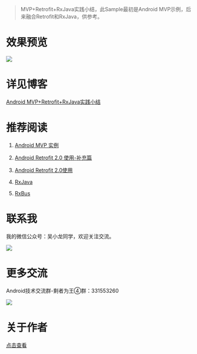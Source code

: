 > MVP+Retrofit+RxJava实践小结，此Sample最初是Android MVP示例，后来融合Retrofit和RxJava，供参考。


# 效果预览
![](http://7q5c2h.com1.z0.glb.clouddn.com/mvp_retrofit_rxjava.jpg)

# 详见博客
[Android MVP+Retrofit+RxJava实践小结](http://wuxiaolong.me/2016/06/12/mvpRetrofitRxjava/)

# 推荐阅读
1. [Android MVP 实例](http://wuxiaolong.me/2015/09/23/AndroidMVPSample/)

1. [Android Retrofit 2.0 使用-补充篇](http://wuxiaolong.me/2016/06/18/retrofits/)

1. [Android Retrofit 2.0使用](http://wuxiaolong.me/2016/01/15/retrofit/)

1. [RxJava](http://wuxiaolong.me/2016/01/18/rxjava/)

1. [RxBus](http://wuxiaolong.me/2016/04/07/rxbus/)

# 联系我
我的微信公众号：吴小龙同学，欢迎关注交流。

![](http://7q5c2h.com1.z0.glb.clouddn.com/qrcode_wuxiaolong.jpg)


# 更多交流
Android技术交流群-剩者为王④群：331553260

![](http://7q5c2h.com1.z0.glb.clouddn.com/qun4.png)



# 关于作者
[点击查看](http://wuxiaolong.me/about/)
